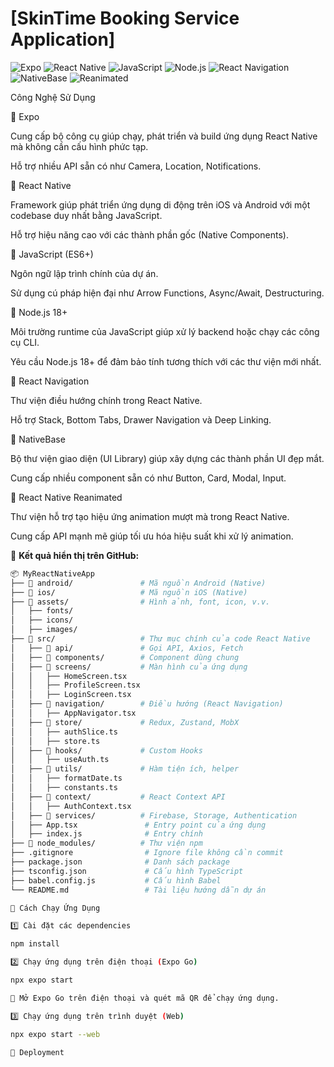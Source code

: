 # [SkinTime Booking Service Application]
![Expo](https://img.shields.io/badge/expo-v49.0.0-blue?logo=expo)
![React Native](https://img.shields.io/badge/react--native-0.73+-blue?logo=react)
![JavaScript](https://img.shields.io/badge/javascript-ES6+-yellow?logo=javascript)
![Node.js](https://img.shields.io/badge/node.js-v18%2B-green?logo=node.js)
![React Navigation](https://img.shields.io/badge/react--navigation-v6+-blueviolet?logo=react)
![NativeBase](https://img.shields.io/badge/nativebase-v3+-purple?logo=npm)
![Reanimated](https://img.shields.io/badge/react--native--reanimated-v3+-orange?logo=react)

Công Nghệ Sử Dụng

🔹 Expo

Cung cấp bộ công cụ giúp chạy, phát triển và build ứng dụng React Native mà không cần cấu hình phức tạp.

Hỗ trợ nhiều API sẵn có như Camera, Location, Notifications.

🔹 React Native

Framework giúp phát triển ứng dụng di động trên iOS và Android với một codebase duy nhất bằng JavaScript.

Hỗ trợ hiệu năng cao với các thành phần gốc (Native Components).

🔹 JavaScript (ES6+)

Ngôn ngữ lập trình chính của dự án.

Sử dụng cú pháp hiện đại như Arrow Functions, Async/Await, Destructuring.

🔹 Node.js 18+

Môi trường runtime của JavaScript giúp xử lý backend hoặc chạy các công cụ CLI.

Yêu cầu Node.js 18+ để đảm bảo tính tương thích với các thư viện mới nhất.

🔹 React Navigation

Thư viện điều hướng chính trong React Native.

Hỗ trợ Stack, Bottom Tabs, Drawer Navigation và Deep Linking.

🔹 NativeBase

Bộ thư viện giao diện (UI Library) giúp xây dựng các thành phần UI đẹp mắt.

Cung cấp nhiều component sẵn có như Button, Card, Modal, Input.

🔹 React Native Reanimated

Thư viện hỗ trợ tạo hiệu ứng animation mượt mà trong React Native.

Cung cấp API mạnh mẽ giúp tối ưu hóa hiệu suất khi xử lý animation.

📌 **Kết quả hiển thị trên GitHub:**  
```bash
📦 MyReactNativeApp
├── 📂 android/               # Mã nguồn Android (Native)
├── 📂 ios/                   # Mã nguồn iOS (Native)
├── 📂 assets/                # Hình ảnh, font, icon, v.v.
│   ├── fonts/
│   ├── icons/
│   ├── images/
├── 📂 src/                   # Thư mục chính của code React Native
│   ├── 📂 api/               # Gọi API, Axios, Fetch
│   ├── 📂 components/        # Component dùng chung
│   ├── 📂 screens/           # Màn hình của ứng dụng
│   │   ├── HomeScreen.tsx
│   │   ├── ProfileScreen.tsx
│   │   ├── LoginScreen.tsx
│   ├── 📂 navigation/        # Điều hướng (React Navigation)
│   │   ├── AppNavigator.tsx
│   ├── 📂 store/             # Redux, Zustand, MobX
│   │   ├── authSlice.ts
│   │   ├── store.ts
│   ├── 📂 hooks/             # Custom Hooks
│   │   ├── useAuth.ts
│   ├── 📂 utils/             # Hàm tiện ích, helper
│   │   ├── formatDate.ts
│   │   ├── constants.ts
│   ├── 📂 context/           # React Context API
│   │   ├── AuthContext.tsx
│   ├── 📂 services/          # Firebase, Storage, Authentication
│   ├── App.tsx               # Entry point của ứng dụng
│   ├── index.js              # Entry chính
├── 📂 node_modules/          # Thư viện npm
├── .gitignore                # Ignore file không cần commit
├── package.json              # Danh sách package
├── tsconfig.json             # Cấu hình TypeScript
├── babel.config.js           # Cấu hình Babel
└── README.md                 # Tài liệu hướng dẫn dự án

📲 Cách Chạy Ứng Dụng

1️⃣ Cài đặt các dependencies

npm install

2️⃣ Chạy ứng dụng trên điện thoại (Expo Go)

npx expo start

📌 Mở Expo Go trên điện thoại và quét mã QR để chạy ứng dụng.

3️⃣ Chạy ứng dụng trên trình duyệt (Web)

npx expo start --web

🚀 Deployment
